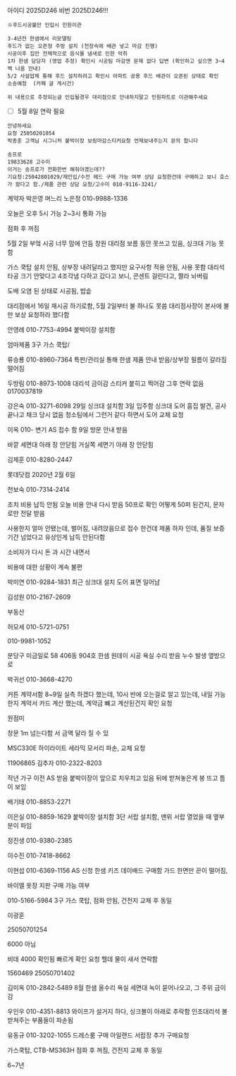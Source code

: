 아이디 2025D246
비번 2025D246!!!

```
※후드시공불만 인입시 민원이관

3-4년전 한샘에서 리모델링 
후드가 없는 오픈형 주방 설치 (천장속에 배관 넣고 마감 진행) 
시공이후 집안 전체적으로 음식물 냄새로 인한 악취 
1차 한샘 담당자 (영업 추정) 확인시 시공팀 마감엔 문제 없다 답변 (확인하고 싶으면 3~4백 나옴 안내) 
5/2 사설업체 통해 후드 설치하려고 확인시 아파트 공용 후드 배관이 오픈된 상태로 확인 
소송예정  (카페 글 게시건)

위 내용으로 추정되는글 인입될경우 대리점으로 안내하지말고 민원파트로 이관해주세요 
```

- [ ] 5월 8일 연락 필요
```
안녕하세요
요청 25050201054
박종훈 고객님 시그니처 붙박이장 보링마감스티커요청 언제보내주는지 문의 합니다
```
```
송프로
19833628 고수미
이거는 송프로가 전화한번 해줘야겠는데??
기요청:25042801029/재인입/수전 헤드 구매 가능 여부 상담 요청한건데 구매하고 보니 호스가 왔다고 함./제품 관련 상담 요청/고수미 010-9116-3241/
```

계약자 박은영
며느리 노은정
010-9988-1336

오늘은 오후 5시 가능
2~3시 통화 가능

점화 후 꺼짐

5월 2일 부엌 시공
너무 맘에 안듬
창원 대리점 
보름 동안 못쓰고 있음, 싱크대 기능 못함


가스 쿡탑 설치 안됨, 상부장 내려달라고 했지만 요구사항 적용 안됨, 사용 못함
대리석 타공 크기 안맞다고 4조각냄
다하고 갔다고 보니, 콘센트 걸린다고, 짤라 놔버림

도배 오염 된 상태로 시공됨, 밥솥

대리점에서 16일 재시공 하기로함, 5월 2일부터 불 하나도 못씀
대리점사장이 본사에 불만 보상 요청하라 했다함

안영례
010-7753-4994
붙박이장 설치함

엄마제품
3구 가스 쿡탑/

류승룡
010-8960-7364
특판/관리실 통해 한샘 제품 안내 받음/상부장 필름이 갈라짐 떨어짐


두방림
010-8973-1008
대리석 금이감
스티커 붙히고 찍어감 그후 연락 없음
0170037819

강은숙
010-3271-6098
29일 싱크대 설치함
3일 입주함 
싱크대 도어 흠집 발견, 공사 끝나고 채크 당시 없음
청소팀에서 그런거 같다 하면서
도어 교체 요청


이옥
010-
변기 AS 접수 함
9일 방문 안내 받음

바깥 세면대 아래 장 안닫힘
거실쪽 세면기 아래 장 안닫힘


김제훈
010-8280-2447

롯데닷컴
2020년 2월 6일

천보숙
010-7314-2414

조치 비용 납득 안됨
오늘 비용 안내 다시 받음 50프로 확인
어떻게 50퍼 된건지, 문자로만 전달 받음

사용한지 얼마 안됐는데, 벌어짐, 내려앉음으로 접수 한건데
제품 하자 인데, 품질 보증기간 넘었다고 유상인게 납득 안된다함

소비자가 다시 돈 과 시간 내면서 

비용에 대한 상황이 계속 불편


박미연
010-9284-1831
최근 싱크대 설치 
도어 표면 일어남


김성원
010-2167-2609


부동산

허모세
010-5721-0751

010-9981-1052

분당구 미금일로 58 406동 904호
한샘 원데이 시공 욕실 수리 받음
누수 발생 옆방으로


박귀선
010-3668-4270

커튼 계약서함
8~9일 실측 하겠다 했는데, 
10시 반에 오는걸로 알고 있는데, 
내일 가능한지 
계악서 카드 계산 했는데, 계약금 뺴고 계산된건지 확인 요청

원점미

창문 1m 넘는다함 
서 금액 달라 질 수 있

MSC330E 하이라이트 세라믹 모서리 파손, 교체 요청

11906865 김추자
010-2322-8203

작년 가구 이전 AS 받음
붙박이장이 앞으로 치우치고 있음
뒤에 받쳐놓은게 붕 뜨고 틈이 보임

배기태
010-8853-2271

이은실
010-8859-1629
붙박이장 설치함
3단 서랍 설치함, 맨위 서랍 열었을 때 옆부분이 파임

정진생
010-9380-2385

이수진
010-7418-8662


이현섭
010-6369-1156
AS 신청
한샘 키즈 데이배드 구매함 
가드 한면만 끈이 떨어짐,

바이엘 옷장 지판 구매 가능 여부



010-5166-5984
3구 가스 쿡탑, 점화 안됨, 건전지 교체 후 동일

이광훈

25050701254

6000 아님 

비데 4000 확인됨
빠르게 확인 요청
헬데
물이 새서 연락함


1560469
25050701402

김미옥
010-2842-5489
8월 한샘 올수리
욕실 세면대 녹이 묻어나오고, 그 주위 금이감


우인우
010-4351-8813
와이프가 설거지 하다, 싱크볼이 아래로 추락함
인조대리석 볼 받쳐주는 부품들이 파손됨

유동규
010-3202-1055
드레스룸 구매 
아일랜드 서랍장 추가 구매요청


가스쿡탑, 
CTB-MS363H 점화 후 꺼짐, 건전지 교체 후 동일

6~7년


